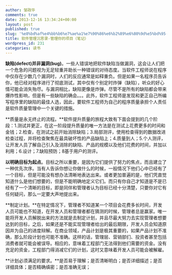 ```yaml
---
author: 邹政华
comments: true
date: 2013-12-16 13:34:24+00:00
layout: post
published: true
slug: '%e8%bd%af%e4%bb%b6%e7%ae%a1%e7%90%86%e6%b2%89%e6%80%9d%e5%bd%95-%e7%ae%a1%e7%90%86%e4%bd%a0%e7%9a%84%e9%a1%b9%e7%9b%ae%ef%bc%88%e7%ac%94%e8%ae%b0%ef%bc%89'
title: 软件管理沉思录-管理你的项目（笔记）
wordpress_id: 231
categories: 读书
---
```


**缺陷(defect)并非漏洞(bug)**。一些人错误地把软件缺陷当做漏洞，这会让人们把一个危急的问题视为无足轻重并助长一种错误的对待态度。当软件工程师说在程序中仅存在少数几个漏洞时，人们的反应通常是如释重负。但是如果一名程序员告诉你，他已经对程序进行了彻底测试，其中仅有个别定时炸弹（缺陷），听众的好心情可能会消失殆尽。与漏洞相比，缺陷更像是炸弹。尽管不是所有的缺陷都会带来爆炸性影响，但是有一些缺陷的确会。。。此外，软件工程师是发现和更正自己所编写程序里的缺陷的最佳人选，因此，要软件工程师为自己的程序质量承担个人责任是软件质量管理中一个关键的措施。

**质量是永无终止的流程。**软件提升质量的旅程大致有下面会提到的几个阶段：1.测试并更正，在这一阶段提升质量的唯一方法是在测试上花费更多的时间和金钱；2.检查，在测试之前开始消除缺陷；3.局部测评，使用检查得到的数据改进检查过程，并将检查聚焦在最具破坏性的产品缺陷上；4.质量到人；5.个人测评，让开发人员了解自己引入及消除的缺陷、产品的规模以及他们花费的时间，并加以利用；6.设计；7.缺陷预防；8基于用户的测评。

**以明确目标为起点**。目标之所以重要，是因为它们提供了努力的焦点，而且建立了一种优先次序。当有人告诉你想让你做什么的时候，一般情况下他们心中已经有了一个目标，但是可能没有想办法清晰地表达出来。或者更加普遍的是，他们凭直觉知道什么是他们想要的，但是不能明确地定义它们。而只有你自己才知道是不是已经有了一个清晰的目标，即是同伴和管理者认为目标已经十分清楚，只要你对它有任何疑问，那么一定要大声地提出来。

**制定计划。**在特定情况下，管理者不知道某一个项目会花费多长时间，开发人员可能也不知道，在开发人员和管理者都在猜测的时候，管理者总是赢家。唯一能将开发人员解脱出来的方法就是去制定计划，并且尽最大努力去实现管理者想要达到的目标，之后，如果还是不能实现管理者给出的最后期限，开发人员会知道原因并为自己的进度辩解。在商业领域，产品计划是极其重要的，如果产品计划不准确，那么阶段计划也可能不准确。这样的话，管理层、营销部们、投资者甚至包括消费者就可能会被误导。相应的，意味着工程部门无法得到他们需要的资金。没有充足的资金，工程部门得消减它们的计划，这时又意味着开发人员可能会被解雇。

**计划必须满足的要求。**是否易于理解；是否清晰明白；是否详细描述；是否详细具体；是否精确缜密；是否准确无误；
